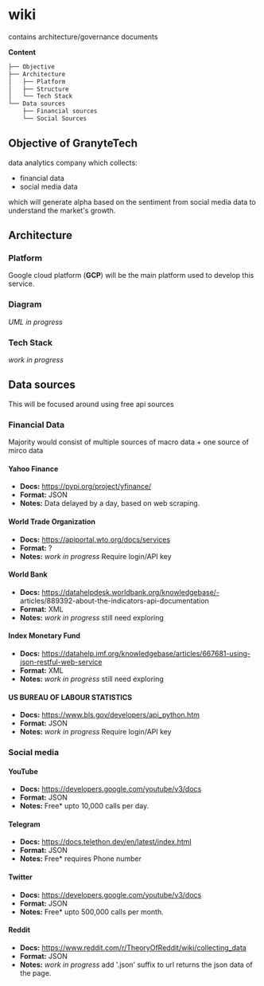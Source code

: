 # wiki
contains architecture/governance documents 


**Content**
```bash
├── Objective
├── Architecture
│   ├── Platform
│   ├── Structure
│   └── Tech Stack
└── Data sources
    ├── Financial sources 
    └── Social Sources
```


## Objective of GranyteTech

data analytics company which collects:
- financial data
- social media data

which will generate alpha based on the sentiment from social media data to understand the market's growth.

## Architecture

### Platform 

Google cloud platform (**GCP**) will be the main platform used to develop this service.

### Diagram

*UML in progress*

### Tech Stack

*work in progress*



##  Data sources

This will be focused around using free api sources

### Financial Data 

Majority would consist of multiple sources of macro data + one source of mirco data

#### Yahoo Finance

- **Docs:** https://pypi.org/project/yfinance/
- **Format:** JSON
- **Notes:** Data delayed by a day, based on web scraping.

#### World Trade Organization

- **Docs:** https://apiportal.wto.org/docs/services
- **Format:** ?
- **Notes:** *work in progress* Require login/API key

#### World Bank

- **Docs:** https://datahelpdesk.worldbank.org/knowledgebase/- articles/889392-about-the-indicators-api-documentation
- **Format:** XML
- **Notes:** *work in progress* still need exploring 

#### Index Monetary Fund

- **Docs:** https://datahelp.imf.org/knowledgebase/articles/667681-using-json-restful-web-service
- **Format:** XML
- **Notes:** *work in progress* still need exploring 

#### US BUREAU OF LABOUR STATISTICS

- **Docs:** https://www.bls.gov/developers/api_python.htm
- **Format:** JSON
- **Notes:** *work in progress* Require login/API key

### Social media

#### YouTube

- **Docs:** https://developers.google.com/youtube/v3/docs
- **Format:** JSON
- **Notes:** Free* upto 10,000 calls per day.

#### Telegram

- **Docs:** https://docs.telethon.dev/en/latest/index.html
- **Format:** JSON
- **Notes:** Free* requires Phone number

#### Twitter

- **Docs:** https://developers.google.com/youtube/v3/docs
- **Format:** JSON
- **Notes:** Free* upto 500,000 calls per month.

#### Reddit

- **Docs:** https://www.reddit.com/r/TheoryOfReddit/wiki/collecting_data
- **Format:** JSON
- **Notes:** *work in progress* add '.json' suffix to url returns the json data of the page.

